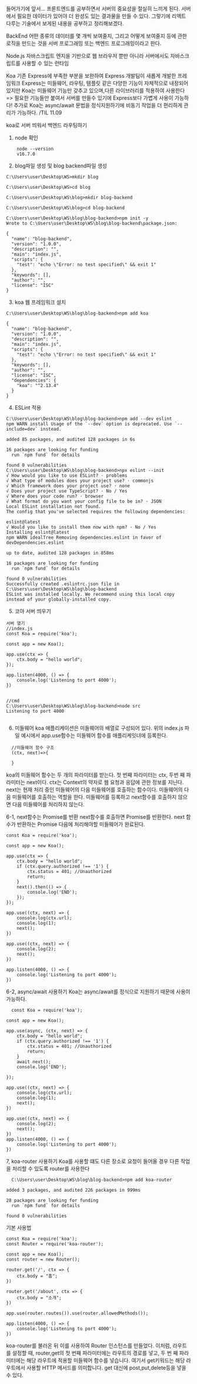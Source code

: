 들어가기에 앞서...
프론트엔드를 공부하면서 서버의 중요성을 절실히 느끼게 된다. 서버에서 필요한 데이터가 있어야
더 완성도 있는 결과물을 만들 수 있다. 그렇기에 리액트 다루는 기술에서 보게된 내용을 공부하고 정리해보겠다.

BackEnd
어떤 종류의 데이터를 몇 개씩 보여줄지, 그리고 어떻게 보여줄지 등에 관한 로직을 만드는 것을
서버 프로그래밍 또는 백엔드 프로그래밍이라고 한다.

Node.js
자바스크립트 엔지을 기반으로 웹 브라우저 뿐만 아니라 서버에서도 자바스크립트를 사용할 수 있는 
런타임

Koa
기존 Express에 부족한 부분을 보완하여 Express 개발팀이 새롭게 개발한 프레임워크
Express는 미들웨어, 라우팅, 템플릿 같은 다양한 기능이 자체적으로 내장되어있지만
Koa는 미들웨어 기능만 갖추고 있으며,다른 라이브러리를 적용하여 사용한다
=> 필요한 기능들만 붙여서 서버를 만들수 있기에 Express보다 가볍게 사용이 가능하다!
추가로 Koa는 async/await 문법을 정식지원하기에 비동기 작업을 더 편리하게 관리가 가능하다.
/TIL 11.09

koa로 서버 띄워서 백엔드 라우팅하기

1. node 확인
```
    node --version
    v16.7.0
```

2. blog파일 생성 및 blog backend파일 생성

```
C:\Users\user\Desktop\WS>mkdir blog

C:\Users\user\Desktop\WS>cd blog

C:\Users\user\Desktop\WS\blog>mkdir blog-backend

C:\Users\user\Desktop\WS\blog>cd blog-backend

C:\Users\user\Desktop\WS\blog\blog-backend>npm init -y
Wrote to C:\Users\user\Desktop\WS\blog\blog-backend\package.json:

{
  "name": "blog-backend",
  "version": "1.0.0",
  "description": "",
  "main": "index.js",
  "scripts": {
    "test": "echo \"Error: no test specified\" && exit 1"
  },
  "keywords": [],
  "author": "",
  "license": "ISC"
}

```

3. koa 웹 프레임워크 설치
```
C:\Users\user\Desktop\WS\blog\blog-backend>npm add koa

{
  "name": "blog-backend",
  "version": "1.0.0",
  "description": "",
  "main": "index.js",
  "scripts": {
    "test": "echo \"Error: no test specified\" && exit 1"
  },
  "keywords": [],
  "author": "",
  "license": "ISC",
  "dependencies": {
    "koa": "^2.13.4"
  }
}

```

4. ESLint 적용
```
C:\Users\user\Desktop\WS\blog\blog-backend>npm add --dev eslint
npm WARN install Usage of the `--dev` option is deprecated. Use `--include=dev` instead.

added 85 packages, and audited 128 packages in 6s

16 packages are looking for funding
  run `npm fund` for details

found 0 vulnerabilities
C:\Users\user\Desktop\WS\blog\blog-backend>npx eslint --init
√ How would you like to use ESLint? · problems
√ What type of modules does your project use? · commonjs
√ Which framework does your project use? · none
√ Does your project use TypeScript? · No / Yes
√ Where does your code run? · browser
√ What format do you want your config file to be in? · JSON
Local ESLint installation not found.
The config that you've selected requires the following dependencies:

eslint@latest
√ Would you like to install them now with npm? · No / Yes
Installing eslint@latest
npm WARN idealTree Removing dependencies.eslint in favor of devDependencies.eslint

up to date, audited 128 packages in 858ms

16 packages are looking for funding
  run `npm fund` for details

found 0 vulnerabilities
Successfully created .eslintrc.json file in C:\Users\user\Desktop\WS\blog\blog-backend
ESLint was installed locally. We recommend using this local copy instead of your globally-installed copy.

```

5. 코아 서버 띄우기
```
서버 열기
//index.js
const Koa = require('koa');

const app = new Koa();

app.use(ctx => {
    ctx.body = "hello world";
});

app.listen(4000, () => {
    console.log('Listening to port 4000');
})


//cmd
C:\Users\user\Desktop\WS\blog\blog-backend>node src
Listening to port 4000


```

6. 미들웨어
koa 애플리케이션은 미들웨어의 배열로 구성되어 있다. 위의 index.js 파일 예시에서
app.use함수는 미들웨어 함수를 애플리케잇녀에 등록한다.
```
  //미들웨어 함수 구조
  (ctx, next)=>{

  }
```
koa의 미들웨어 함수는 두 개의 파라미터를 받는다. 첫 번째 파라미터는 ctx, 두번 째 파라미터는 next이다.
ctx는 Context의 약자로 웹 요청과 응답에 관한 정보를 지닌다. 
next는 현재 처리 중인 미들웨어의 다음 미들웨어를 호출하는 함수이다.
미들웨어의 다음 미들웨어를 호출하는 역할을 한다.
미들웨어를 등록하고 next함수를 호출하지 않으면 다음 미들웨어를 처리하지 않는다.

6-1, next함수는 Promise를 반환
next함수를 호출하면 Promise를 반환한다. next 함수가 반환하는 Promise 다음에 처리해야할 미들웨어가
완료된다.
```
const Koa = require('koa');

const app = new Koa();

app.use(ctx => {
    ctx.body = "hello world";
    if (ctx.query.authorized !== '1') {
        ctx.status = 401; //Unauthorized
        return;
    }
    next().then(() => {
        console.log('END');
    });
});

app.use((ctx, next) => {
    console.log(ctx.url);
    console.log(1);
    next();
})

app.use((ctx, next) => {
    console.log(2);
    next();
})

app.listen(4000, () => {
    console.log('Listening to port 4000');
})
```

6-2, async/await 사용하기
Koa는 async/await를 정식으로 지원하기 때문에 사용이 가능하다.
```
  const Koa = require('koa');

const app = new Koa();

app.use(async, (ctx, next) => {
    ctx.body = "hello world";
    if (ctx.query.authorized !== '1') {
        ctx.status = 401; //Unauthorized
        return;
    }
    await next();
    console.log('END');

});

app.use((ctx, next) => {
    console.log(ctx.url);
    console.log(1);
    next();
})

app.use((ctx, next) => {
    console.log(2);
    next();
})
app.listen(4000, () => {
    console.log('Listening to port 4000');
})

```
7, koa-router 사용하기
Koa를 사용할 떄도 다른 장소로 요청이 들어올 경우 다른 작업을 처리할 수 있도록 router를 사용한다
```
  C:\Users\user\Desktop\WS\blog\blog-backend>npm add koa-router

added 3 packages, and audited 226 packages in 999ms

28 packages are looking for funding
  run `npm fund` for details

found 0 vulnerabilities
```
기본 사용법
```
const Koa = require('koa');
const Router = require('koa-router');

const app = new Koa();
const router = new Router();

router.get('/', ctx => {
    ctx.body = "홈";
})

router.get('/about', ctx => {
    ctx.body = "소개";
})

app.use(router.routes()).use(router.allowedMethods());

app.listen(4000, () => {
    console.log('Listening to port 4000');
})
```
koa-router를 불러온 뒤 이를 사용하여 Router 인스턴스를 만들었다.
이처럼, 라우트를 설정할 때, router,get의 첫 번째 파라미터에는 라우트의 경로를 넣고, 두 번 째 파라미터에는 해당 라우트에 적용할 미들웨어 함수를 넣습니다. 여기서 get키워드는 해당 라우트에서
사용할 HTTP 메서드를 의미합니다. get 대신에 post,put,delete등을 넣을 수 있다.

